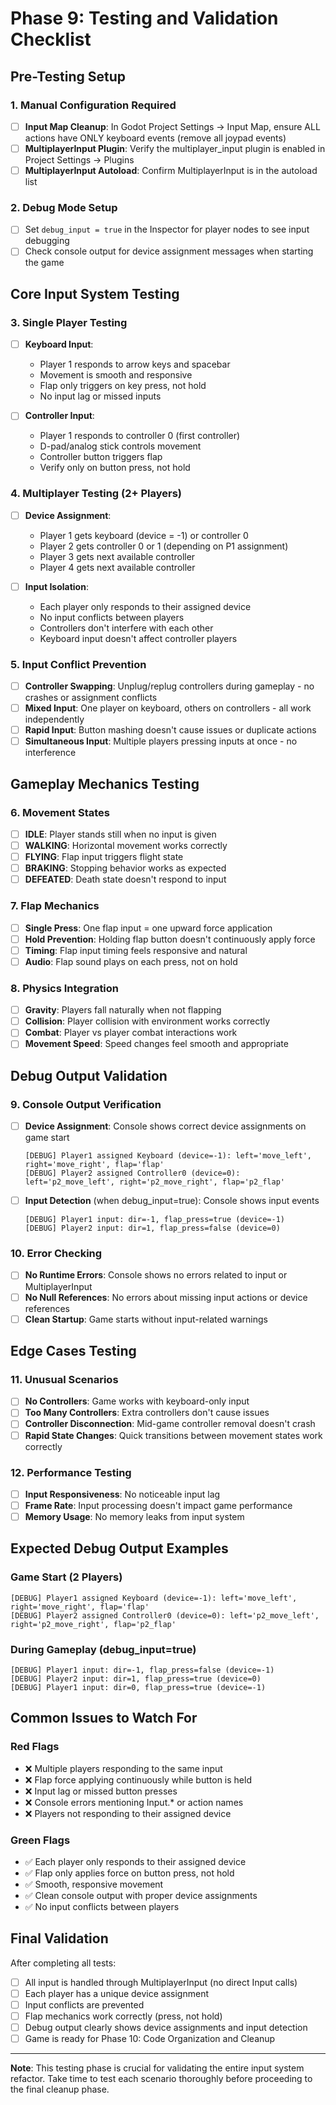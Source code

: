# Phase 9: Testing and Validation Checklist

## Pre-Testing Setup

### 1. Manual Configuration Required
- [ ] **Input Map Cleanup**: In Godot Project Settings → Input Map, ensure ALL actions have ONLY keyboard events (remove all joypad events)
- [ ] **MultiplayerInput Plugin**: Verify the multiplayer_input plugin is enabled in Project Settings → Plugins
- [ ] **MultiplayerInput Autoload**: Confirm MultiplayerInput is in the autoload list

### 2. Debug Mode Setup
- [ ] Set `debug_input = true` in the Inspector for player nodes to see input debugging
- [ ] Check console output for device assignment messages when starting the game

## Core Input System Testing

### 3. Single Player Testing
- [ ] **Keyboard Input**: 
  - Player 1 responds to arrow keys and spacebar
  - Movement is smooth and responsive
  - Flap only triggers on key press, not hold
  - No input lag or missed inputs

- [ ] **Controller Input**:
  - Player 1 responds to controller 0 (first controller)
  - D-pad/analog stick controls movement
  - Controller button triggers flap
  - Verify only on button press, not hold

### 4. Multiplayer Testing (2+ Players)
- [ ] **Device Assignment**:
  - Player 1 gets keyboard (device = -1) or controller 0
  - Player 2 gets controller 0 or 1 (depending on P1 assignment)
  - Player 3 gets next available controller
  - Player 4 gets next available controller

- [ ] **Input Isolation**:
  - Each player only responds to their assigned device
  - No input conflicts between players
  - Controllers don't interfere with each other
  - Keyboard input doesn't affect controller players

### 5. Input Conflict Prevention
- [ ] **Controller Swapping**: Unplug/replug controllers during gameplay - no crashes or assignment conflicts
- [ ] **Mixed Input**: One player on keyboard, others on controllers - all work independently
- [ ] **Rapid Input**: Button mashing doesn't cause issues or duplicate actions
- [ ] **Simultaneous Input**: Multiple players pressing inputs at once - no interference

## Gameplay Mechanics Testing

### 6. Movement States
- [ ] **IDLE**: Player stands still when no input is given
- [ ] **WALKING**: Horizontal movement works correctly
- [ ] **FLYING**: Flap input triggers flight state
- [ ] **BRAKING**: Stopping behavior works as expected
- [ ] **DEFEATED**: Death state doesn't respond to input

### 7. Flap Mechanics
- [ ] **Single Press**: One flap input = one upward force application
- [ ] **Hold Prevention**: Holding flap button doesn't continuously apply force
- [ ] **Timing**: Flap input timing feels responsive and natural
- [ ] **Audio**: Flap sound plays on each press, not on hold

### 8. Physics Integration
- [ ] **Gravity**: Players fall naturally when not flapping
- [ ] **Collision**: Player collision with environment works correctly
- [ ] **Combat**: Player vs player combat interactions work
- [ ] **Movement Speed**: Speed changes feel smooth and appropriate

## Debug Output Validation

### 9. Console Output Verification
- [ ] **Device Assignment**: Console shows correct device assignments on game start
  ```
  [DEBUG] Player1 assigned Keyboard (device=-1): left='move_left', right='move_right', flap='flap'
  [DEBUG] Player2 assigned Controller0 (device=0): left='p2_move_left', right='p2_move_right', flap='p2_flap'
  ```

- [ ] **Input Detection** (when debug_input=true): Console shows input events
  ```
  [DEBUG] Player1 input: dir=-1, flap_press=true (device=-1)
  [DEBUG] Player2 input: dir=1, flap_press=false (device=0)
  ```

### 10. Error Checking
- [ ] **No Runtime Errors**: Console shows no errors related to input or MultiplayerInput
- [ ] **No Null References**: No errors about missing input actions or device references
- [ ] **Clean Startup**: Game starts without input-related warnings

## Edge Cases Testing

### 11. Unusual Scenarios
- [ ] **No Controllers**: Game works with keyboard-only input
- [ ] **Too Many Controllers**: Extra controllers don't cause issues
- [ ] **Controller Disconnection**: Mid-game controller removal doesn't crash
- [ ] **Rapid State Changes**: Quick transitions between movement states work correctly

### 12. Performance Testing
- [ ] **Input Responsiveness**: No noticeable input lag
- [ ] **Frame Rate**: Input processing doesn't impact game performance
- [ ] **Memory Usage**: No memory leaks from input system

## Expected Debug Output Examples

### Game Start (2 Players)
```
[DEBUG] Player1 assigned Keyboard (device=-1): left='move_left', right='move_right', flap='flap'
[DEBUG] Player2 assigned Controller0 (device=0): left='p2_move_left', right='p2_move_right', flap='p2_flap'
```

### During Gameplay (debug_input=true)
```
[DEBUG] Player1 input: dir=-1, flap_press=false (device=-1)
[DEBUG] Player2 input: dir=1, flap_press=true (device=0)
[DEBUG] Player1 input: dir=0, flap_press=true (device=-1)
```

## Common Issues to Watch For

### Red Flags
- ❌ Multiple players responding to the same input
- ❌ Flap force applying continuously while button is held
- ❌ Input lag or missed button presses
- ❌ Console errors mentioning Input.* or action names
- ❌ Players not responding to their assigned device

### Green Flags
- ✅ Each player only responds to their assigned device
- ✅ Flap only applies force on button press, not hold
- ✅ Smooth, responsive movement
- ✅ Clean console output with proper device assignments
- ✅ No input conflicts between players

## Final Validation

After completing all tests:
- [ ] All input is handled through MultiplayerInput (no direct Input calls)
- [ ] Each player has a unique device assignment
- [ ] Input conflicts are prevented
- [ ] Flap mechanics work correctly (press, not hold)
- [ ] Debug output clearly shows device assignments and input detection
- [ ] Game is ready for Phase 10: Code Organization and Cleanup

---

**Note**: This testing phase is crucial for validating the entire input system refactor. Take time to test each scenario thoroughly before proceeding to the final cleanup phase.

